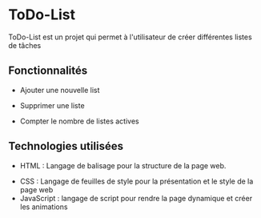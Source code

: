 # ToDo-List
 ToDo-List est un projet qui permet à l'utilisateur de créer différentes listes de tâches
 
## Fonctionnalités
- Ajouter une nouvelle list
* Supprimer une liste
+ Compter le nombre de listes actives

## Technologies utilisées
- HTML : Langage de balisage pour la structure de la page web.
* CSS : Langage de feuilles de style pour la présentation et le style de la page web
* JavaScript : langage de script pour rendre la page dynamique et créer les animations
